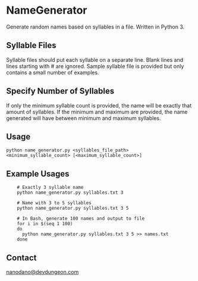 # NameGenerator

Generate random names based on syllables in a file. Written in Python 3. 

## Syllable Files

Syllable files should put each syllable on a separate line. Blank lines and lines starting with # are ignored. Sample syllable file is provided but only contains a small number of examples. 

## Specify Number of Syllables
If only the minimum syllable count is provided, the name will be exactly that amount of syllables. If the minimum and maximum are provided, the name
generated will have between minimum and maximum syllables.

## Usage

```
python name_generator.py <syllables_file_path> <minimum_syllable_count> [<maximum_syllable_count>]
```

## Example Usages

```
	# Exactly 3 syllable name
	python name_generator.py syllables.txt 3

	# Name with 3 to 5 syllables
	python name_generator.py syllables.txt 3 5

	# In Bash, generate 100 names and output to file
	for i in $(seq 1 100)
	do
  	  python name_generator.py syllables.txt 3 5 >> names.txt
	done
```

## Contact

<a href="mailto:nanodano@devdungeon.com">nanodano@devdungeon.com</a>
